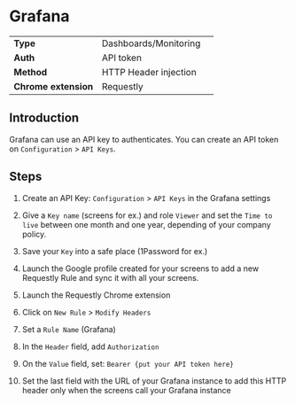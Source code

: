 # Grafana

||||
|---|---|---|
| **Type** | Dashboards/Monitoring ||
| **Auth** | API token ||
| **Method** | HTTP Header injection ||
| **Chrome extension** | Requestly ||

## Introduction

Grafana can use an API key to authenticates. You can create an API token on `Configuration` > `API Keys`.

## Steps

1. Create an API Key: `Configuration` > `API Keys` in the Grafana settings

2. Give a `Key name` (screens for ex.) and role `Viewer` and set the `Time to live` between one month and one year, depending of your company policy.

3. Save your `Key` into a safe place (1Password for ex.) 

4. Launch the Google profile created for your screens to add a new Requestly Rule and sync it with all your screens.

5. Launch the Requestly Chrome extension

6. Click on `New Rule` > `Modify Headers`

7. Set a `Rule Name` (Grafana)

8. In the `Header` field, add `Authorization`

9. On the `Value` field, set: `Bearer {put your API token here}`

10. Set the last field with the URL of your Grafana instance to add this HTTP header only when the screens call your Grafana instance
